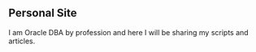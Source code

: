 ## Personal Site 

I am Oracle DBA by profession and here I will be sharing my scripts and articles.
